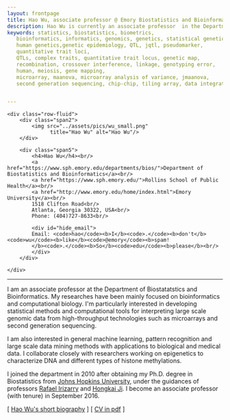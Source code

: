 ```yaml
---
layout: frontpage
title: Hao Wu, associate professor @ Emory Biostatistics and Bioinformatics
description: Hao Wu is currently an associate professor  in the Department of Biostatistics and Bioinformatics at Emory University 
keywords: statistics, biostatistics, biometrics,
   bioinformatics, informatics, genomics, genetics, statistical genetics,
   human genetics,genetic epidemiology, QTL, jqtl, pseudomarker,
   quantitative trait loci,
   QTLs, complex traits, quantitative trait locus, genetic map,
   recombination, crossover interference, linkage, genotyping error,
   human, meiosis, gene mapping,
   microarray, maanova, microarray analysis of variance, jmaanova,
   second generation sequencing, chip-chip, tiling array, data integration, DSS


---
```

<!--
<div class="navbar">
  <div class="navbar-inner">
      <ul class="nav">
          <li><a href="https://scholar.google.com/citations?user=nDSGBakAAAAJ&hl=en">Google Scholar</a></li>
          <li><a href="https://github.com/benliemory">Github</a></li>
      </ul>
  </div>
-->

<div class="container">

    <div class="row-fluid">
        <div class="span2">
            <img src="../assets/pics/wu_small.png"
                  title="Hao Wu" alt="Hao Wu"/>
        </div>

        <div class="span5">
            <h4>Hao Wu</h4><br/>
            <a href="https://www.sph.emory.edu/departments/bios/">Department of Biostatistics and Bioinformatics</a><br/>
            <a href="https://www.sph.emory.edu/">Rollins School of Public Health</a><br/>
            <a href="http://www.emory.edu/home/index.html">Emory University</a><br/>
            1518 Clifton Road<br/>
            Atlanta, Georgia 30322, USA<br/>
			Phone: (404)727-8633<br/>

            <div id="hide_email">
            Email: <code>hao</code><b>I</b><code>.</code><b>don't</b><code>wu</code><b>like</b><code>@emory</code><b>spam!
            </b><code>.</code><b>So</b><code>edu</code><b>please</b><br/>
            </div>
        </div>

    </div>
</div>




<hr />



<p>I am an associate professor at the Department of Biostatatstics and Bioinformatics.
My researches have been mainly focused on bioinformatics and computational biology.
I'm particularly interested in developing statistical methods and computational
tools for interpreting large scale genomic data from high-throughput
technologies such as microarrays and second generation sequencing.
<p>
I am also interested in general machine learning, pattern recognition and
large scale data mining methods with applications to biological and medical data.
I collaborate closely with researchers working on epigenetics to characterize
DNA and different types of histone methylations.
<p>
I joined the department in 2010 after obtaining my Ph.D.
degree in Biostatistics from
<a href="http://www.biostat.jhsph.edu">Johns Hopkins University</a>,
under the guidances of professors
<a href="http://rafalab.github.io/">Rafael Irizarry</a> and
<a href="http://www.biostat.jhsph.edu/~hji">Hongkai Ji</a>.
I become an associate professor (with tenure) in September 2016.
<p>
[ <a href="pages/bio.html">Hao Wu's short biography</a> ]  [ <a href="assets/wu-cv.pdf">CV in pdf</a> ]



